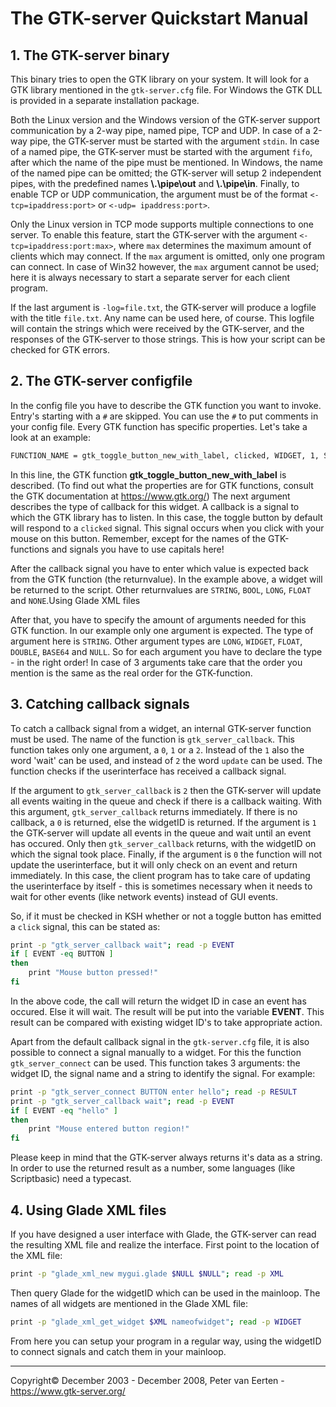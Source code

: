 # The GTK-server Quickstart Manual

## 1. The GTK-server binary

This binary tries to open the GTK library on your system. It will look for a GTK library mentioned in the ```gtk-server.cfg``` file. For Windows the GTK DLL is provided in a separate installation package.

Both the Linux version and the Windows version of the GTK-server support communication by a 2-way pipe, named pipe, TCP and UDP. In case of a 2-way pipe, the GTK-server must be started with the argument ```stdin```. In case of a named pipe, the GTK-server must be started with the argument ```fifo```, after which the name of the pipe must be mentioned. In Windows, the name of the named pipe can be omitted; the GTK-server will setup 2 independent pipes, with the predefined names **\\.\pipe\out** and **\\.\pipe\in**. Finally, to enable TCP or UDP communication, the argument must be of the format ```<-tcp=ipaddress:port>``` or ```<-udp= ipaddress:port>```.

Only the Linux version in TCP mode supports multiple connections to one server. To enable this feature, start the GTK-server with the argument ```<-tcp=ipaddress:port:max>```, where ``max`` determines the maximum amount of clients which may connect. If the ```max``` argument is omitted, only one program can connect. In case of Win32 however, the ```max``` argument cannot be used; here it is always necessary to start a separate server for each client program.

If the last argument is ```-log=file.txt```, the GTK-server will produce a logfile with the title ```file.txt```. Any name can be used here, of course. This logfile will contain the strings which were received by the GTK-server, and the responses of the GTK-server to those strings. This is how your script can be checked for GTK errors.

## 2. The GTK-server configfile

In the config file you have to describe the GTK function you want to invoke. Entry's starting with a ```#``` are skipped. You can use the ```#``` to put comments in your config file. Every GTK function has specific properties. Let's take a look at an example:

```bash
FUNCTION_NAME = gtk_toggle_button_new_with_label, clicked, WIDGET, 1, STRING
```

In this line, the GTK function **gtk_toggle_button_new_with_label** is described. (To find out what the properties are for GTK functions, consult the GTK documentation at https://www.gtk.org/) The next argument describes the type of callback for this widget. A callback is a signal to which the GTK library has to listen. In this case, the toggle button by default will respond to a ```clicked``` signal. This signal occurs when you click with your mouse on this button. Remember, except for the names of the GTK-functions and signals you have to use capitals here!

After the callback signal you have to enter which value is expected back from the GTK function (the returnvalue). In the example above, a widget will be returned to the script. Other returnvalues are ```STRING```, ```BOOL```, ```LONG```, ```FLOAT``` and ```NONE```.Using Glade XML files

After that, you have to specify the amount of arguments needed for this GTK function. In our example only one argument is expected. The type of argument here is ```STRING```. Other argument types are ```LONG```, ```WIDGET```, ```FLOAT```, ```DOUBLE```, ```BASE64``` and ```NULL```. So for each argument you have to declare the type - in the right order! In case of 3 arguments take care that the order you mention is the same as the real order for the GTK-function.

## 3. Catching callback signals

To catch a callback signal from a widget, an internal GTK-server function must be used. The name of the function is ```gtk_server_callback```. This function takes only one argument, a ```0```, ```1``` or a ```2```. Instead of the ```1``` also the word 'wait' can be used, and instead of ```2``` the word ```update``` can be used. The function checks if the userinterface has received a callback signal.

If the argument to ```gtk_server_callback``` is ```2``` then the GTK-server will update all events waiting in the queue and check if there is a callback waiting. With this argument, ```gtk_server_callback``` returns immediately. If there is no callback, a ```0``` is returned, else the widgetID is returned. If the argument is ```1``` the GTK-server will update all events in the queue and wait until an event has occured. Only then ```gtk_server_callback``` returns, with the widgetID on which the signal took place. Finally, if the argument is ```0``` the function will not update the userinterface, but it will only check on an event and return immediately. In this case, the client program has to take care of updating the userinterface by itself - this is sometimes necessary when it needs to wait for other events (like network events) instead of GUI events.

So, if it must be checked in KSH whether or not a toggle button has emitted a ```click``` signal, this can be stated as:

```bash
print -p "gtk_server_callback wait"; read -p EVENT
if [ EVENT -eq BUTTON ]
then
    print "Mouse button pressed!"
fi
```

In the above code, the call will return the widget ID in case an event has occured. Else it will wait. The result will be put into the variable **EVENT**. This result can be compared with existing widget ID's to take appropriate action.

Apart from the default callback signal in the ```gtk-server.cfg``` file, it is also possible to connect a signal manually to a widget. For this the function ```gtk_server_connect``` can be used. This function takes 3 arguments: the widget ID, the signal name and a string to identify the signal. For example:

```bash
print -p "gtk_server_connect BUTTON enter hello"; read -p RESULT
print -p "gtk_server_callback wait"; read -p EVENT
if [ EVENT -eq "hello" ]
then
    print "Mouse entered button region!"
fi
```

Please keep in mind that the GTK-server always returns it's data as a string. In order to use the returned result as a number, some languages (like Scriptbasic) need a typecast.

## 4. Using Glade XML files

If you have designed a user interface with Glade, the GTK-server can read the resulting XML file and realize the interface. First point to the location of the XML file:

```bash
print -p "glade_xml_new mygui.glade $NULL $NULL"; read -p XML
```

Then query Glade for the widgetID which can be used in the mainloop. The names of all widgets are mentioned in the Glade XML file:

```bash
print -p "glade_xml_get_widget $XML nameofwidget"; read -p WIDGET
```

From here you can setup your program in a regular way, using the widgetID to connect signals and catch them in your mainloop.

---
Copyright© December 2003 - December 2008, Peter van Eerten  -  https://www.gtk-server.org/
